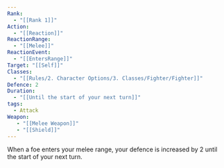 ```yaml
---
Rank:
  - "[[Rank 1]]"
Action:
  - "[[Reaction]]"
ReactionRange:
  - "[[Melee]]"  
ReactionEvent:
  - "[[EntersRange]]"  
Target: "[[Self]]"
Classes:
  - "[[Rules/2. Character Options/3. Classes/Fighter/Fighter]]"
Defence: 2
Duration:
  - "[[Until the start of your next turn]]"
tags:
  - Attack
Weapon: 
   - "[[Melee Weapon]]"
   - "[[Shield]]"
---
```

When a foe enters your melee range, your defence is increased by 2 until the start of your next turn.